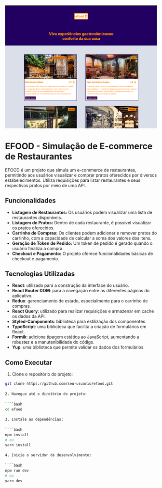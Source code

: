 ![Home do EFOOD](/src/assets/image/efood.png)

# EFOOD - Simulação de E-commerce de Restaurantes

EFOOD é um projeto que simula um e-commerce de restaurantes, permitindo aos usuários visualizar e comprar pratos oferecidos por diversos estabelecimentos. Utiliza requisições para listar restaurantes e seus respectivos pratos por meio de uma API.

## Funcionalidades

- **Listagem de Restaurantes:** Os usuários podem visualizar uma lista de restaurantes disponíveis.
- **Listagem de Pratos:** Dentro de cada restaurante, é possível visualizar os pratos oferecidos.
- **Carrinho de Compras:** Os clientes podem adicionar e remover pratos do carrinho, com a capacidade de calcular a soma dos valores dos itens.
- **Geração de Token de Pedido:** Um token de pedido é gerado quando o usuário finaliza a compra.
- **Checkout e Pagamento:** O projeto oferece funcionalidades básicas de checkout e pagamento.

## Tecnologias Utilizadas

- **React**: utilizado para a construção da interface do usuário.
- **React Router DOM**: para a navegação entre as diferentes páginas do aplicativo.
- **Redux**: gerenciamento de estado, especialmente para o carrinho de compras.
- **React Query**: utilizado para realizar requisições e armazenar em cache os dados da API.
- **Styled-Components**: biblioteca para estilização dos componentes.
- **TypeScript**: uma biblioteca que facilita a criação de formulários em React.
- **Formik**: adiciona tipagem estática ao JavaScript, aumentando a robustez e a manutenibilidade do código.
- **Yup**: uma biblioteca que permite validar os dados dos formulários.

## Como Executar

1. Clone o repositório do projeto:

`````bash
git clone https://github.com/seu-usuario/efood.git

2. Navegue até o diretório do projeto:

````bash
cd efood

3. Instale as dependências:

````bash
npm install
# ou
yarn install

4. Inicie o servidor de desenvolvimento:

````bash
npm run dev
# ou
yarn dev


`````
